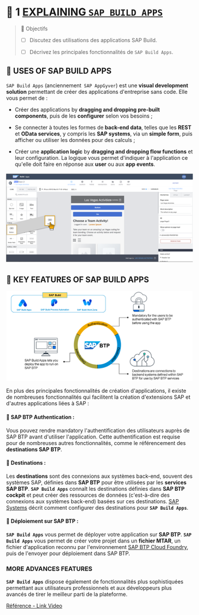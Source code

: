 # 🌸 1 [EXPLAINING `SAP BUILD APPS`](https://learning.sap.com/learning-journeys/develop-apps-with-sap-build-apps-using-drag-and-drop-simplicity/explaining-sap-build-apps-_a111bd77-7cbd-49fc-a412-63f6b8d9b8b6)

> 🌺 Objectifs
>
> - [ ] Discutez des utilisations des applications SAP Build.
>
> - [ ] Décrivez les principales fonctionnalités de `SAP Build Apps`.

## 🌸 USES OF SAP BUILD APPS

`SAP Build Apps` (anciennement` SAP AppGyver`) est une **visual development solution** permettant de créer des applications d'entreprise sans code. Elle vous permet de :

- Créer des applications by **dragging and dropping pre-built components**, puis de les **configurer** selon vos besoins ;

- Se connecter à toutes les formes de **back-end data**, telles que les **REST** et **OData services**, y compris les **SAP systems**, via un **simple form**, puis afficher ou utiliser les données pour des calculs ;

- Créer une **application logic** by **dragging and dropping flow functions** et leur configuration. La logique vous permet d'indiquer à l'application ce qu'elle doit faire en réponse aux **user** ou aux **app events**.

![](./assets/APP400_01_U1L1_01_scr.png)

## 🌸 KEY FEATURES OF SAP BUILD APPS

![](./assets/SAP_BTP_features_Static.png)

En plus des principales fonctionnalités de création d'applications, il existe de nombreuses fonctionnalités qui facilitent la création d'extensions SAP et d'autres applications liées à SAP :

#### 💮 **SAP BTP Authentication** :

Vous pouvez rendre mandatory l'authentification des utilisateurs auprès de SAP BTP avant d'utiliser l'application. Cette authentification est requise pour de nombreuses autres fonctionnalités, comme le référencement des **destinations SAP BTP**.

#### 💮 **Destinations** :

Les **destinations** sont des connexions aux systèmes back-end, souvent des systèmes SAP, définies dans **SAP BTP** pour être utilisées par les **services SAP BTP**. **`SAP Build Apps`** connaît les destinations définies dans **SAP BTP cockpit** et peut créer des ressources de données (c'est-à-dire des connexions aux systèmes back-end) basées sur ces destinations. [SAP Systems](https://help.sap.com/docs/build-apps/service-guide/sap-systems) décrit comment configurer des destinations pour **`SAP Build Apps`**.

#### 💮 **Déploiement sur SAP BTP** :

**`SAP Build Apps`** vous permet de déployer votre application sur **SAP BTP**. **`SAP Build Apps`** vous permet de créer votre projet dans un **fichier MTAR**, un fichier d'application reconnu par l'environnement [SAP BTP Cloud Foundry](../☼%20UNIT%200%20-%20Lexicon/♠%20Cloud%20Foundry.md), puis de l'envoyer pour déploiement dans SAP BTP.

### MORE ADVANCES FEATURES

**`SAP Build Apps`** dispose également de fonctionnalités plus sophistiquées permettant aux utilisateurs professionnels et aux développeurs plus avancés de tirer le meilleur parti de la plateforme.

[Référence - Link Video](https://learning.sap.com/learning-journeys/develop-apps-with-sap-build-apps-using-drag-and-drop-simplicity/explaining-sap-build-apps-_a111bd77-7cbd-49fc-a412-63f6b8d9b8b6)
